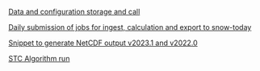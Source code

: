 [Data and configuration storage and call](user_guide/data_and_configuration_storage_and_call.md)

[Daily submission of jobs for ingest, calculation and export to snow-today](user_guide/run_submission.md)

[Snippet to generate NetCDF output v2023.1 and v2022.0](user_guide/sandbox_netcdf_output.md)

[STC Algorithm run](user_guide/stc_algorithm_configuration_and_run.md)
